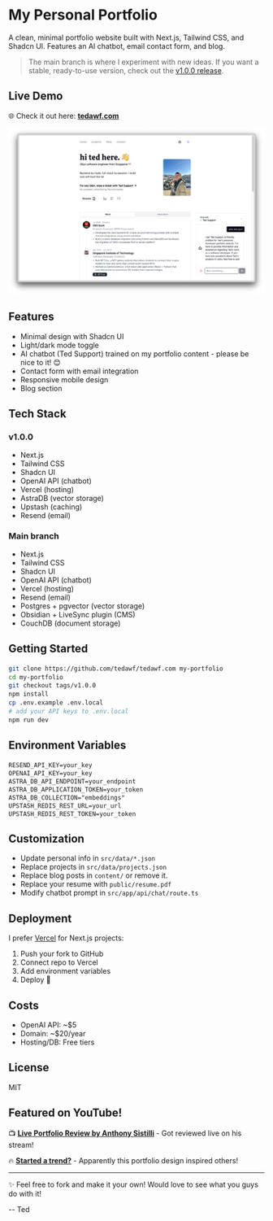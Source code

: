 # My Personal Portfolio

A clean, minimal portfolio website built with Next.js, Tailwind CSS, and Shadcn UI. Features an AI chatbot, email contact form, and blog.

> The main branch is where I experiment with new ideas. If you want a stable, ready-to-use version, check out the [v1.0.0 release](https://github.com/tedawf/tedawf.com/releases/tag/v1.0.0).

## Live Demo

🌐 Check it out here: **[tedawf.com](https://tedawf.com)**

![Portfolio Screenshot](public/img/tedawf-com-2.png)

## Features

- Minimal design with Shadcn UI
- Light/dark mode toggle
- AI chatbot (Ted Support) trained on my portfolio content - please be nice to it! 😊
- Contact form with email integration
- Responsive mobile design
- Blog section

## Tech Stack

### v1.0.0

- Next.js
- Tailwind CSS
- Shadcn UI
- OpenAI API (chatbot)
- Vercel (hosting)
- AstraDB (vector storage)
- Upstash (caching)
- Resend (email)

### Main branch

- Next.js
- Tailwind CSS
- Shadcn UI
- OpenAI API (chatbot)
- Vercel (hosting)
- Resend (email)
- Postgres + pgvector (vector storage)
- Obsidian + LiveSync plugin (CMS)
- CouchDB (document storage)

## Getting Started

```bash
git clone https://github.com/tedawf/tedawf.com my-portfolio
cd my-portfolio
git checkout tags/v1.0.0
npm install
cp .env.example .env.local
# add your API keys to .env.local
npm run dev
```

## Environment Variables

```env
RESEND_API_KEY=your_key
OPENAI_API_KEY=your_key
ASTRA_DB_API_ENDPOINT=your_endpoint
ASTRA_DB_APPLICATION_TOKEN=your_token
ASTRA_DB_COLLECTION="embeddings"
UPSTASH_REDIS_REST_URL=your_url
UPSTASH_REDIS_REST_TOKEN=your_token
```

## Customization

- Update personal info in `src/data/*.json`
- Replace projects in `src/data/projects.json`
- Replace blog posts in `content/` or remove it.
- Replace your resume with `public/resume.pdf`
- Modify chatbot prompt in `src/app/api/chat/route.ts`

## Deployment

I prefer [Vercel](https://vercel.com/) for Next.js projects:

1. Push your fork to GitHub
2. Connect repo to Vercel
3. Add environment variables
4. Deploy 🎉

## Costs

- OpenAI API: ~$5
- Domain: ~$20/year
- Hosting/DB: Free tiers

## License

MIT

## Featured on YouTube!

📺 **[Live Portfolio Review by Anthony Sistilli](https://www.youtube.com/watch?v=aUJiNyb3cvM&t=40s)** - Got reviewed live on his stream!

🔥 **[Started a trend?](https://youtu.be/ib-Nlg9qWBw?si=1atsKJyfYDXtFVnE&t=400)** - Apparently this portfolio design inspired others!

---

✨ Feel free to fork and make it your own! Would love to see what you guys do with it!

-- Ted
